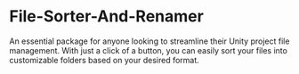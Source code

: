# File-Sorter-And-Renamer
An essential package for anyone looking to streamline their Unity project file management. With just a click of a button, you can easily sort your files into customizable folders based on your desired format.
